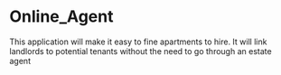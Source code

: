 Online_Agent
============

This application will make it easy to fine apartments to hire. It will link landlords to potential tenants without the need to go through an estate agent

